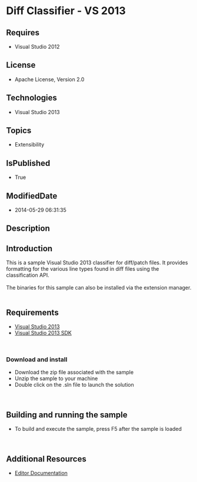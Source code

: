 # Diff Classifier - VS 2013
## Requires
* Visual Studio 2012
## License
* Apache License, Version 2.0
## Technologies
* Visual Studio 2013
## Topics
* Extensibility
## IsPublished
* True
## ModifiedDate
* 2014-05-29 06:31:35
## Description

<div id="longDesc">
<h2>Introduction</h2>
<p>This is a sample Visual Studio 2013 classifier for diff/patch files. It provides formatting for the various line types found in diff files using the classification API.
<br>
<br>
The binaries for this sample can also be installed via the extension manager.<br>
<br>
</p>
<h2>Requirements</h2>
<ul>
<li><a class="externalLink" href="http://www.microsoft.com/visualstudio/en-us/try/default.mspx#download">Visual Studio 2013
</a></li><li><a class="externalLink" href="http://www.microsoft.com/en-us/download/details.aspx?id=40758">Visual Studio 2013 SDK
</a></li></ul>
<p>&nbsp;</p>
<h3>Download and install</h3>
<ul>
<li>Download the zip file associated with the sample </li><li>Unzip the sample to your machine </li><li>Double click on the .sln file to launch the solution </li></ul>
<p>&nbsp;</p>
<h2>Building and running the sample</h2>
<ul>
<li>To build and execute the sample, press F5 after the sample is loaded </li></ul>
<p>&nbsp;</p>
<h2>Additional Resources</h2>
<ul>
<li><a class="externalLink" href="http://msdn.microsoft.com/en-us/library/dd885242(v=vs.110).aspx">Editor Documentation</a>
</li></ul>
</div>
